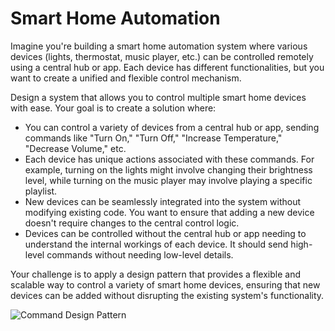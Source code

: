 # Smart Home Automation

Imagine you're building a smart home automation system where various devices (lights, thermostat, music player, etc.) can be controlled remotely using a central hub or app. Each device has different functionalities, but you want to create a unified and flexible control mechanism.

Design a system that allows you to control multiple smart home devices with ease. Your goal is to create a solution where:

- You can control a variety of devices from a central hub or app, sending commands like "Turn On," "Turn Off," "Increase Temperature," "Decrease Volume," etc.
- Each device has unique actions associated with these commands. For example, turning on the lights might involve changing their brightness level, while turning on the music player may involve playing a specific playlist.
- New devices can be seamlessly integrated into the system without modifying existing code. You want to ensure that adding a new device doesn't require changes to the central control logic.
- Devices can be controlled without the central hub or app needing to understand the internal workings of each device. It should send high-level commands without needing low-level details.

  
Your challenge is to apply a design pattern that provides a flexible and scalable way to control a variety of smart home devices, ensuring that new devices can be added without disrupting the existing system's functionality.

![Command Design Pattern](https://github.com/chryzanths/CommandDesignPattern/assets/104879763/ffc8e90d-06c4-4530-ac57-b79cb16c3440)

